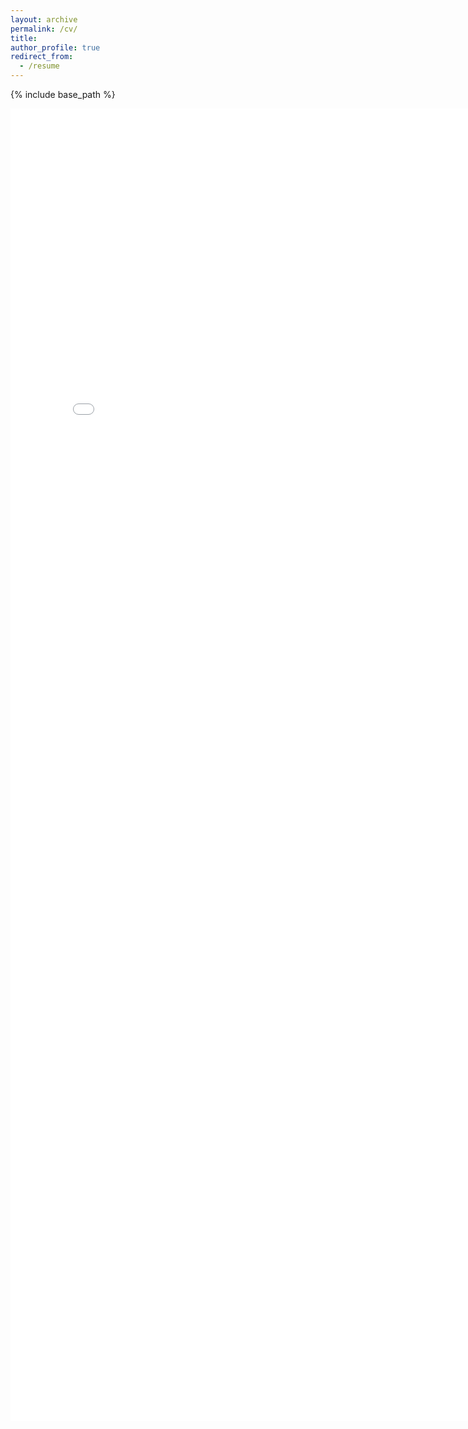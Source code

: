 ```yaml
---
layout: archive
permalink: /cv/
title:
author_profile: true
redirect_from:
  - /resume
---
```


{% include base_path %}

<embed src="/files/alexis_cv.pdf" width="800px" height="2100px" />


<!-- <embed src="http://lantaoyu.com/files/lantaoyu_cv.pdf" width="650" height="1800" type='application/pdf'> 

[Click to View My Up-to-date Curriculum Vitae [PDF]](http://alexisyslau.github.io/files/alexisyslau_cv.pdf)-->
<!---  


Education
======
<p style="font-size:90%;">

<ul>
  <li>PhD, Laboratoire d'Astrophysique de Marseille (LAM) </li>
  <li>MPhys Physics with Astrophysics, University of Exeter, 2020</li>

</ul>
</p>


Research experience
======
<p style="font-size:90%;">

<ul>
  <li>Direct Imaging of Exoplanet and Circumstellar Disks</li>
  <li>Solar Wind ...</li>

</ul>
</p>
Skills
======
* Skill 1
* Skill 2
  * Sub-skill 2.1
  * Sub-skill 2.2
  * Sub-skill 2.3
* Skill 3

Publications
======
  <ul>{% for post in site.publications %}
    {% include archive-single-cv.html %}
  {% endfor %}</ul>
  
Talks
======
  <ul>{% for post in site.talks %}
    {% include archive-single-talk-cv.html %}
  {% endfor %}</ul>
  
Teaching
======
  <ul>{% for post in site.teaching %}
    {% include archive-single-cv.html %}
  {% endfor %}</ul>

--->
  
